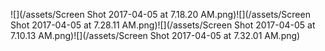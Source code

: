 ![](/assets/Screen Shot 2017-04-05 at 7.18.20 AM.png)![](/assets/Screen Shot 2017-04-05 at 7.28.11 AM.png)![](/assets/Screen Shot 2017-04-05 at 7.10.13 AM.png)![](/assets/Screen Shot 2017-04-05 at 7.32.01 AM.png)

